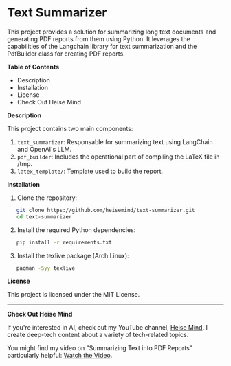 # Text Summarizer

This project provides a solution for summarizing long text documents and generating PDF reports from them using Python. It leverages the capabilities of the Langchain library for text summarization and the PdfBuilder class for creating PDF reports.

**Table of Contents**

- Description
- Installation
- License
- Check Out Heise Mind

**Description**

This project contains two main components:

1. `text_summarizer`: Responsable for summarizing text using LangChain and OpenAI's LLM.
2. `pdf_builder`: Includes the operational part of compiling the LaTeX file in /tmp.
3. `latex_template/`: Template used to build the report.

**Installation**

1. Clone the repository:

```bash
   git clone https://github.com/heisemind/text-summarizer.git
   cd text-summarizer
```

2. Install the required Python dependencies:

```bash
   pip install -r requirements.txt
```

3. Install the texlive package (Arch Linux):

```bash
   pacman -Syy texlive
```

**License**

This project is licensed under the MIT License.

---

**Check Out Heise Mind**

If you're interested in AI, check out my YouTube channel, [Heise Mind](https://www.youtube.com/@HeiseMind). I create deep-tech content about a variety of tech-related topics.

You might find my video on "Summarizing Text into PDF Reports" particularly helpful: [Watch the Video](https://www.youtube.com/watch?v=vuj69j60_nc).
